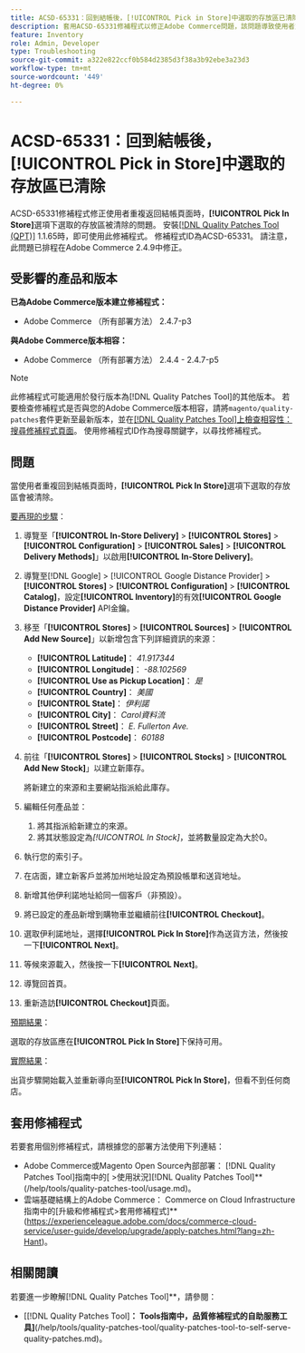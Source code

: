 ```yaml
---
title: ACSD-65331：回到結帳後，[!UICONTROL Pick in Store]中選取的存放區已清除
description: 套用ACSD-65331修補程式以修正Adobe Commerce問題，該問題導致使用者重複返回結帳頁面時，[!UICONTROL Pick In Store]選項下選取的存放區遭到清除。
feature: Inventory
role: Admin, Developer
type: Troubleshooting
source-git-commit: a322e822ccf0b584d2385d3f38a3b92ebe3a23d3
workflow-type: tm+mt
source-wordcount: '449'
ht-degree: 0%

---
```



# ACSD-65331：回到結帳後，**[!UICONTROL Pick in Store]**&#x200B;中選取的存放區已清除

ACSD-65331修補程式修正使用者重複返回結帳頁面時，**[!UICONTROL Pick In Store]**&#x200B;選項下選取的存放區被清除的問題。 安裝[[!DNL Quality Patches Tool (QPT)]](/help/tools/quality-patches-tool/quality-patches-tool-to-self-serve-quality-patches.md) 1.1.65時，即可使用此修補程式。 修補程式ID為ACSD-65331。 請注意，此問題已排程在Adobe Commerce 2.4.9中修正。

## 受影響的產品和版本

**已為Adobe Commerce版本建立修補程式：**

* Adobe Commerce （所有部署方法） 2.4.7-p3

**與Adobe Commerce版本相容：**

* Adobe Commerce （所有部署方法） 2.4.4 - 2.4.7-p5

>[!NOTE]
>
>此修補程式可能適用於發行版本為[!DNL Quality Patches Tool]的其他版本。 若要檢查修補程式是否與您的Adobe Commerce版本相容，請將`magento/quality-patches`套件更新至最新版本，並在[[!DNL Quality Patches Tool]上檢查相容性：搜尋修補程式頁面](https://experienceleague.adobe.com/tools/commerce-quality-patches/index.html?lang=zh-Hant)。 使用修補程式ID作為搜尋關鍵字，以尋找修補程式。

## 問題

當使用者重複回到結帳頁面時，**[!UICONTROL Pick In Store]**&#x200B;選項下選取的存放區會被清除。

<u>要再現的步驟</u>：

1. 導覽至「**[!UICONTROL In-Store Delivery]** > **[!UICONTROL Stores]** > **[!UICONTROL Configuration]** > **[!UICONTROL Sales]** > **[!UICONTROL Delivery Methods]**」以啟用&#x200B;**[!UICONTROL In-Store Delivery]**。
1. 導覽至[!DNL Google] > [!UICONTROL Google Distance Provider] > **[!UICONTROL Stores]** > **[!UICONTROL Configuration]** > **[!UICONTROL Catalog]**，設定&#x200B;**[!UICONTROL Inventory]**&#x200B;的有效&#x200B;**[!UICONTROL Google Distance Provider]** API金鑰。
1. 移至「**[!UICONTROL Stores]** > **[!UICONTROL Sources]** > **[!UICONTROL Add New Source]**」以新增包含下列詳細資訊的來源：

   * **[!UICONTROL Latitude]**： *41.917344*
   * **[!UICONTROL Longitude]**： *-88.102569*
   * **[!UICONTROL Use as Pickup Location]**： *是*
   * **[!UICONTROL Country]**： *美國*
   * **[!UICONTROL State]**： *伊利諾*
   * **[!UICONTROL City]**： *Carol資料流*
   * **[!UICONTROL Street]**： *E. Fullerton Ave.*
   * **[!UICONTROL Postcode]**： *60188*

1. 前往「**[!UICONTROL Stores]** > **[!UICONTROL Stocks]** > **[!UICONTROL Add New Stock]**」以建立新庫存。

   將新建立的來源和主要網站指派給此庫存。
1. 編輯任何產品並：

   1. 將其指派給新建立的來源。
   1. 將其狀態設定為&#x200B;*[!UICONTROL In Stock]*，並將數量設定為大於0。

1. 執行您的索引子。
1. 在店面，建立新客戶並將加州地址設定為預設帳單和送貨地址。
1. 新增其他伊利諾地址給同一個客戶（非預設）。
1. 將已設定的產品新增到購物車並繼續前往&#x200B;**[!UICONTROL Checkout]**。
1. 選取伊利諾地址，選擇&#x200B;**[!UICONTROL Pick In Store]**&#x200B;作為送貨方法，然後按一下&#x200B;**[!UICONTROL Next]**。
1. 等候來源載入，然後按一下&#x200B;**[!UICONTROL Next]**。
1. 導覽回首頁。
1. 重新造訪&#x200B;**[!UICONTROL Checkout]**&#x200B;頁面。

<u>預期結果</u>：

選取的存放區應在&#x200B;**[!UICONTROL Pick In Store]**&#x200B;下保持可用。

<u>實際結果</u>：

出貨步驟開始載入並重新導向至&#x200B;**[!UICONTROL Pick In Store]**，但看不到任何商店。

## 套用修補程式

若要套用個別修補程式，請根據您的部署方法使用下列連結：

* Adobe Commerce或Magento Open Source內部部署： [!DNL Quality Patches Tool]指南中的[**&#x200B;** >使用狀況][!DNL Quality Patches Tool]**(/help/tools/quality-patches-tool/usage.md)。
* 雲端基礎結構上的Adobe Commerce： Commerce on Cloud Infrastructure指南中的[升級和修補程式>套用修補程式]**(https://experienceleague.adobe.com/docs/commerce-cloud-service/user-guide/develop/upgrade/apply-patches.html?lang=zh-Hant)。

## 相關閱讀

若要進一步瞭解[!DNL Quality Patches Tool]**，請參閱：

* [[!DNL Quality Patches Tool]&#x200B;**： Tools指南中，品質修補程式的自助服務工具]**(/help/tools/quality-patches-tool/quality-patches-tool-to-self-serve-quality-patches.md)。
